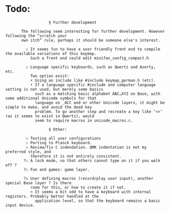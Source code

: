 Todo:
=====


                       § Further development

           The following seem interesting for further development. However following the “scratch your
           own itch” rule, perhaps it should be someone else's interest.

             ☐ It seems fun to have a user friendly front end to compile the available variations of this keymap.
               Such a front end could edit minifan_config_compact.h 
           
             ☐ Language specific keyboards, such as Qwertz and Azerty, etc.
               Two option exist:
               • Using an include like #include keymap_german.h (etc).
               • If a language specific #include and computer language setting is not used, but merely some basics
                 such as a matching basic alphabet ABC…XYZ on Base, with some additional Unicode symbols for that
                 language on _ACC and or other Unicode layers, it might be simple to make, and avoid the dead key
                 problem. To go another step and recreate a key like ‛<>’ (as it seems to exist in Qwertz), would
                 seem to require macros in unicode_macros.c.

                       § Other:

             ☐ Testing all user configurations
             ☐ Porting to Planck keyboard.
             ☐ Review/fix C indendation. QMK indentation is not my preferred style, and 
               therefore it is not entirely consistent. 
            ?☐ A lock mode, so that others cannot type on it if you walk off ?
            ?☐ Fun and games: game layer.

            ?☒ User defining macros (record/play user input), another special Base layer ? Is there 
               room for this, or how to create it if not.
               ➡ It seems a bit odd to have a keyboard with internal registers. Probably better handled at the
                 application level, so that the keyboard remains a basic input device.
